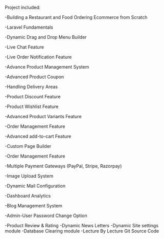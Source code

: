 Project included:

-Building a Restaurant and Food Ordering Ecommerce from Scratch

-Laravel Fundamentals

-Dynamic Drag and Drop Menu Builder

-Live Chat Feature

-Live Order Notification Feature

-Advance Product Management System

-Advanced Product Coupon

-Handling Delivery Areas

-Product Discount Feature

-Product Wishlist Feature

-Advanced Product Variants Feature

-Order Management Feature

-Advanced add-to-cart Feature

-Custom Page Builder

-Order Management Feature

-Multiple Payment Gateways (PayPal, Stripe, Razorpay)

-Image Upload System

-Dynamic Mail Configuration

-Dashboard Analytics

-Blog Management System

-Admin-User Password Change Option

-Product Review & Rating
-Dynamic News Letters
-Dynamic Site settings module
-Database Clearing module
-Lecture By Lecture Git Source Code
